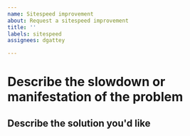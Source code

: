 ```yaml
---
name: Sitespeed improvement
about: Request a sitespeed improvement
title: ''
labels: sitespeed
assignees: dgattey

---
```


# Describe the slowdown or manifestation of the problem

<!-- A clear and concise description of what the sitespeed problem is. Ex. CSS isn't minified, which [...] -->

## Describe the solution you'd like

<!-- A clear and concise description of how to improve speed. -->
